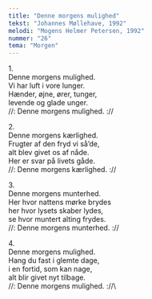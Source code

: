 ```yaml
---
title: "Denne morgens mulighed"
tekst: "Johannes Møllehave, 1992"
melodi: "Mogens Helmer Petersen, 1992"
nummer: "26"
tema: "Morgen"
---
```

1\.\
Denne morgens mulighed.\
Vi har luft i vore lunger.\
Hænder, øjne, ører, tunger,\
levende og glade unger.\
//: Denne morgens mulighed. ://

2\.\
Denne morgens kærlighed.\
Frugter af den fryd vi så’de,\
alt blev givet os af nåde.\
Her er svar på livets gåde.\
//: Denne morgens kærlighed. ://

3\.\
Denne morgens munterhed.\
Her hvor nattens mørke brydes\
her hvor lysets skaber lydes,\
se hvor muntert alting frydes.\
//: Denne morgens munterhed. ://

4\.\
Denne morgens mulighed.\
Hang du fast i glemte dage,\
i en fortid, som kan nage,\
alt blir givet nyt tilbage.\
//: Denne morgens mulighed. ://\
